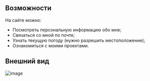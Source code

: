 ## Возможности
На сайте можно:
* Посмотреть персональную информацию обо мне;
* Связаться со мной по почте;
* Узнать текущую погоду (нужно разрешить местоположение);
* Ознакомиться с моими проектами.
## Внешний вид
![image](https://github.com/d1magine/my-website/assets/82451955/9887dd8e-9ca7-45e3-bc4f-a3205a3e95a7)

